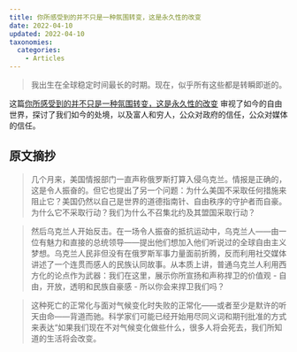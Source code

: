 ```yaml
---
title: 你所感受到的并不只是一种氛围转变，这是永久性的改变
date: 2022-04-10
updated: 2022-04-10
taxonomies:
  categories:
    - Articles
---
```


> 我出生在全球稳定时间最长的时期。现在，似乎所有这些都是转瞬即逝的。

这篇[你所感受到的并不只是一种氛围转变，这是永久性的改变](https://www.buzzfeednews.com/article/elaminabdelmahmoud/vibe-shift-war-in-ukraine) 审视了如今的自由世界，探讨了我们如今的处境，以及富人和穷人，公众对政府的信任，公众对媒体的信任。

<!-- more -->

## 原文摘抄

> 几个月来，美国情报部门一直声称俄罗斯打算入侵乌克兰。情报是正确的，这是令人振奋的。但它也提出了另一个问题：为什么美国不采取任何措施来阻止它？美国仍然以自己是世界的道德指南针、自由秩序的守护者而自豪。为什么它不采取行动？我们为什么不召集北约及其盟国采取行动？

> 然后乌克兰人开始反击。在一场令人振奋的抵抗运动中，乌克兰人——由一位有魅力和直接的总统领导——提出他们想加入他们听说过的全球自由主义梦想。乌克兰人民非但没有在俄罗斯军事力量面前折腾，反而利用社交媒体讲述了一个连贯而感人的民族认同故事。从本质上讲，普通乌克兰人利用西方化的论点作为武器：我们在这里，展示你所宣扬和声称捍卫的价值观 - 自由，开放，透明和民族自豪感 - 所以你会来捍卫我们吗？

> 这种死亡的正常化与面对气候变化时失败的正常化——或者至少是默许的听天由命——背道而驰。科学家们可能已经开始用尽同义词和期刊批准的方式来表达“如果我们现在不对气候变化做些什么，很多人将会死去，我们所知道的生活将会改变。
